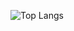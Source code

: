 ![Top Langs](https://github-readme-stats.vercel.app/api/top-langs/?username=mvrck21&theme=tokyonight&size_weight=0.5&count_weight=0.5&langs_count=10&show_icons=true&hide=html,css)
